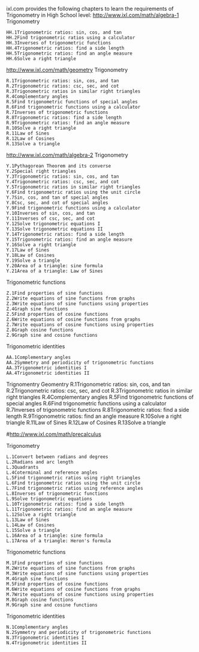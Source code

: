 ixl.com provides the following chapters to learn the requirements of Trigonometry in High School level:
http://www.ixl.com/math/algebra-1
Trigonometry

    HH.1Trigonometric ratios: sin, cos, and tan
    HH.2Find trigonometric ratios using a calculator
    HH.3Inverses of trigonometric functions
    HH.4Trigonometric ratios: find a side length
    HH.5Trigonometric ratios: find an angle measure
    HH.6Solve a right triangle

http://www.ixl.com/math/geometry
Trigonometry

    R.1Trigonometric ratios: sin, cos, and tan
    R.2Trigonometric ratios: csc, sec, and cot
    R.3Trigonometric ratios in similar right triangles
    R.4Complementary angles
    R.5Find trigonometric functions of special angles
    R.6Find trigonometric functions using a calculator
    R.7Inverses of trigonometric functions
    R.8Trigonometric ratios: find a side length
    R.9Trigonometric ratios: find an angle measure
    R.10Solve a right triangle
    R.11Law of Sines
    R.12Law of Cosines
    R.13Solve a triangle


http://www.ixl.com/math/algebra-2
Trigonometry

    Y.1Pythagorean Theorem and its converse
    Y.2Special right triangles
    Y.3Trigonometric ratios: sin, cos, and tan
    Y.4Trigonometric ratios: csc, sec, and cot
    Y.5Trigonometric ratios in similar right triangles
    Y.6Find trigonometric ratios using the unit circle
    Y.7Sin, cos, and tan of special angles
    Y.8Csc, sec, and cot of special angles
    Y.9Find trigonometric functions using a calculator
    Y.10Inverses of sin, cos, and tan
    Y.11Inverses of csc, sec, and cot
    Y.12Solve trigonometric equations I
    Y.13Solve trigonometric equations II
    Y.14Trigonometric ratios: find a side length
    Y.15Trigonometric ratios: find an angle measure
    Y.16Solve a right triangle
    Y.17Law of Sines
    Y.18Law of Cosines
    Y.19Solve a triangle
    Y.20Area of a triangle: sine formula
    Y.21Area of a triangle: Law of Sines

Trigonometric functions

    Z.1Find properties of sine functions
    Z.2Write equations of sine functions from graphs
    Z.3Write equations of sine functions using properties
    Z.4Graph sine functions
    Z.5Find properties of cosine functions
    Z.6Write equations of cosine functions from graphs
    Z.7Write equations of cosine functions using properties
    Z.8Graph cosine functions
    Z.9Graph sine and cosine functions

Trigonometric identities

    AA.1Complementary angles
    AA.2Symmetry and periodicity of trigonometric functions
    AA.3Trigonometric identities I
    AA.4Trigonometric identities II

Trignomentry Geomentry
    R.1Trigonometric ratios: sin, cos, and tan
    R.2Trigonometric ratios: csc, sec, and cot
    R.3Trigonometric ratios in similar right triangles
    R.4Complementary angles
    R.5Find trigonometric functions of special angles
    R.6Find trigonometric functions using a calculator
    R.7Inverses of trigonometric functions
    R.8Trigonometric ratios: find a side length
    R.9Trigonometric ratios: find an angle measure
    R.10Solve a right triangle
    R.11Law of Sines
    R.12Law of Cosines
    R.13Solve a triangle

#http://www.ixl.com/math/precalculus

Trigonometry

    L.1Convert between radians and degrees
    L.2Radians and arc length
    L.3Quadrants
    L.4Coterminal and reference angles
    L.5Find trigonometric ratios using right triangles
    L.6Find trigonometric ratios using the unit circle
    L.7Find trigonometric ratios using reference angles
    L.8Inverses of trigonometric functions
    L.9Solve trigonometric equations
    L.10Trigonometric ratios: find a side length
    L.11Trigonometric ratios: find an angle measure
    L.12Solve a right triangle
    L.13Law of Sines
    L.14Law of Cosines
    L.15Solve a triangle
    L.16Area of a triangle: sine formula
    L.17Area of a triangle: Heron's formula

Trigonometric functions

    M.1Find properties of sine functions
    M.2Write equations of sine functions from graphs
    M.3Write equations of sine functions using properties
    M.4Graph sine functions
    M.5Find properties of cosine functions
    M.6Write equations of cosine functions from graphs
    M.7Write equations of cosine functions using properties
    M.8Graph cosine functions
    M.9Graph sine and cosine functions

Trigonometric identities

    N.1Complementary angles
    N.2Symmetry and periodicity of trigonometric functions
    N.3Trigonometric identities I
    N.4Trigonometric identities II

